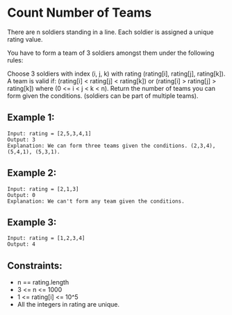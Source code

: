 # Count Number of Teams

There are n soldiers standing in a line. Each soldier is assigned a unique rating value.

You have to form a team of 3 soldiers amongst them under the following rules:

Choose 3 soldiers with index (i, j, k) with rating (rating[i], rating[j], rating[k]).
A team is valid if: (rating[i] < rating[j] < rating[k]) or (rating[i] > rating[j] > rating[k]) where (0 <= i < j < k < n).
Return the number of teams you can form given the conditions. (soldiers can be part of multiple teams).

## Example 1:

```
Input: rating = [2,5,3,4,1]
Output: 3
Explanation: We can form three teams given the conditions. (2,3,4), (5,4,1), (5,3,1).
```

## Example 2:

```
Input: rating = [2,1,3]
Output: 0
Explanation: We can't form any team given the conditions.
```

## Example 3:

```
Input: rating = [1,2,3,4]
Output: 4
```

## Constraints:

- n == rating.length
- 3 <= n <= 1000
- 1 <= rating[i] <= 10^5
- All the integers in rating are unique.
